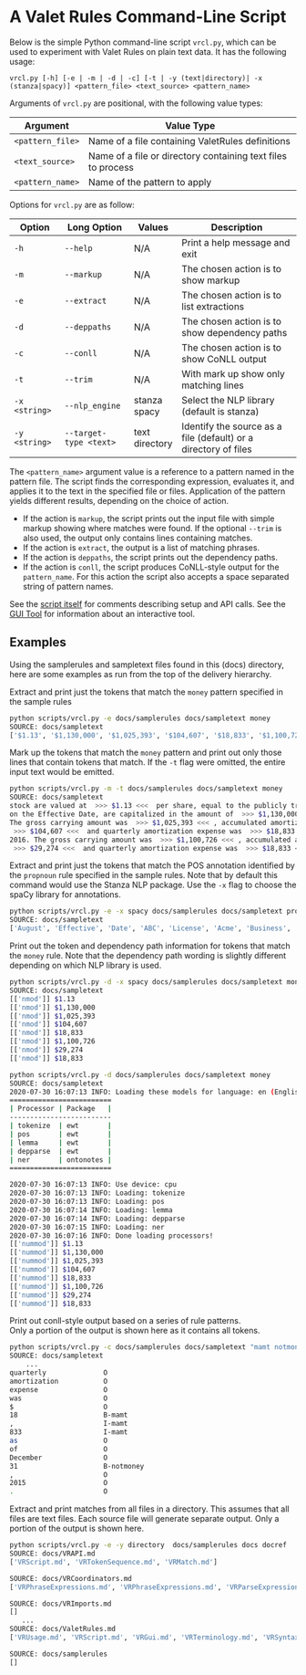 # A Valet Rules Command-Line Script

Below is the simple Python command-line script `vrcl.py`, which
can be used to experiment with Valet Rules on plain text data.  It has the following usage:

```
vrcl.py [-h] [-e | -m | -d | -c] [-t | -y (text|directory)| -x (stanza|spacy)] <pattern_file> <text_source> <pattern_name>
```
Arguments of `vrcl.py` are positional, with the following value types:

|Argument|Value Type|
|--------|----------|
|`<pattern_file>`|Name of a file containing ValetRules definitions|
|`<text_source>`|Name of a file or directory containing text files to process|
|`<pattern_name>`|Name of the pattern to apply|

Options for `vrcl.py` are as follow:

|Option|Long Option|Values|Description|
|------|-----------|------|-----------|
|`-h`|`--help`|N/A|Print a help message and exit|
|`-m` |`--markup`|N/A|The chosen action is to show markup|
|`-e` |`--extract`|N/A|The chosen action is to list extractions|
|`-d` |`--deppaths`|N/A|The chosen action is to show dependency paths|
|`-c` |`--conll`|N/A|The chosen action is to show CoNLL output|
|`-t`| `--trim`|N/A|With mark up show only matching lines|
|`-x <string>`| `--nlp_engine`|stanza<br>spacy|Select the NLP library (default is stanza)|
|`-y <string>`|`--target-type <text>`|text<br>directory|Identify the source as a file (default) or a directory of files|

The `<pattern_name>` argument value is a reference to a pattern named in the pattern
file.  The script finds the corresponding expression, evaluates it,
and applies it to the text in the specified file or files.
Application of the pattern yields different results, depending on the choice of action.  
  * If the action is `markup`, the script prints out the input file with simple markup showing where matches were found. If the optional `--trim` is also used, the output only contains lines containing matches.
  * If the action is `extract`, the output is a list of matching phrases.
  * If the action is `deppaths`, the script prints out the dependency paths. 
  * If the action is `conll`, the script produces CoNLL-style output for the `pattern_name`. For this action the script also accepts a space separated string of pattern names.

See the [script itself](../scripts/vrcl.py) for comments describing setup and API calls.
See the [GUI Tool](VRGui.md) for information about an interactive tool.

## Examples
Using the samplerules and sampletext files found in this (docs) directory, here are some examples as run from the top of the delivery hierarchy.

Extract and print just the tokens that match the `money` pattern specified in the sample rules
```bash
python scripts/vrcl.py -e docs/samplerules docs/sampletext money
SOURCE: docs/sampletext
['$1.13', '$1,130,000', '$1,025,393', '$104,607', '$18,833', '$1,100,726', '$29,274', '$18,833']

```

Mark up the tokens that match the `money` pattern and print out only those lines that contain tokens that match.
If the `-t` flag were omitted, the entire input text would be emitted.
```bash
python scripts/vrcl.py -m -t docs/samplerules docs/sampletext money
SOURCE: docs/sampletext
stock are valued at  >>> $1.13 <<<  per share, equal to the publicly traded share price
on the Effective Date, are capitalized in the amount of  >>> $1,130,000 <<<  and
The gross carrying amount was  >>> $1,025,393 <<< , accumulated amortization was
 >>> $104,607 <<<  and quarterly amortization expense was  >>> $18,833 <<<  as of December 31,
2016. The gross carrying amount was  >>> $1,100,726 <<< , accumulated amortization was
 >>> $29,274 <<<  and quarterly amortization expense was  >>> $18,833 <<<  as of December 31,

```
Extract and print just the tokens that match the POS annotation identified by the `propnoun` rule specified in the sample rules.
Note that by default this command would use the Stanza NLP package.  Use the `-x` flag to choose the spaCy library for annotations.
```bash
python scripts/vrcl.py -e -x spacy docs/samplerules docs/sampletext propnoun
SOURCE: docs/sampletext
['August', 'Effective', 'Date', 'ABC', 'License', 'Acme', 'Business', 'Company', 'LLC', 'ABC', 'U', '.', 'S', '.', 'Combination', 'Local', 'Thing', 'ABCD', 'Patent', 'ABC', 'License', 'ABC', 'Companys', 'February', 'Effective', 'Date', 'December', 'December']

```

Print out the token and dependency path information for tokens that match the `money` rule.
Note that the dependency path wording  is slightly different depending on which NLP library is used.
```bash
python scripts/vrcl.py -d -x spacy docs/samplerules docs/sampletext money
SOURCE: docs/sampletext
[['nmod']] $1.13
[['nmod']] $1,130,000
[['nmod']] $1,025,393
[['nmod']] $104,607
[['nmod']] $18,833
[['nmod']] $1,100,726
[['nmod']] $29,274
[['nmod']] $18,833

python scripts/vrcl.py -d docs/samplerules docs/sampletext money
SOURCE: docs/sampletext
2020-07-30 16:07:13 INFO: Loading these models for language: en (English):
=========================
| Processor | Package   |
-------------------------
| tokenize  | ewt       |
| pos       | ewt       |
| lemma     | ewt       |
| depparse  | ewt       |
| ner       | ontonotes |
=========================

2020-07-30 16:07:13 INFO: Use device: cpu
2020-07-30 16:07:13 INFO: Loading: tokenize
2020-07-30 16:07:13 INFO: Loading: pos
2020-07-30 16:07:14 INFO: Loading: lemma
2020-07-30 16:07:14 INFO: Loading: depparse
2020-07-30 16:07:15 INFO: Loading: ner
2020-07-30 16:07:16 INFO: Done loading processors!
[['nummod']] $1.13
[['nummod']] $1,130,000
[['nummod']] $1,025,393
[['nummod']] $104,607
[['nummod']] $18,833
[['nummod']] $1,100,726
[['nummod']] $29,274
[['nummod']] $18,833

```

Print out conll-style output based on a series of rule patterns.  
Only a portion of the output is shown here as it contains all tokens.
```bash
python scripts/vrcl.py -c docs/samplerules docs/sampletext "mamt notmoney"
SOURCE: docs/sampletext
    ...
quarterly              O
amortization           O
expense                O
was                    O
$                      O
18                     B-mamt
,                      I-mamt
833                    I-mamt
as                     O
of                     O
December               O
31                     B-notmoney
,                      O
2015                   O
.                      O

```

Extract and print matches from all files in a directory.  This assumes that all files are text files.
Each source file will generate separate output.
Only a portion of the output is shown here.
```bash
python scripts/vrcl.py -e -y directory  docs/samplerules docs docref
SOURCE: docs/VRAPI.md
['VRScript.md', 'VRTokenSequence.md', 'VRMatch.md']

SOURCE: docs/VRCoordinators.md
['VRPhraseExpressions.md', 'VRPhraseExpressions.md', 'VRParseExpressions.md']

SOURCE: docs/VRImports.md
[]
   ...
SOURCE: docs/ValetRules.md
['VRUsage.md', 'VRScript.md', 'VRGui.md', 'VRTerminology.md', 'VRSyntax.md', 'VRImports.md', 'VRTokenTests.md', 'VRPhraseExpressions.md', 'VRParseExpressions.md', 'VRCoordinators.md', 'VRAPI.md', 'VRTokenSequence.md', 'VRMatch.md']

SOURCE: docs/samplerules
[]
```





